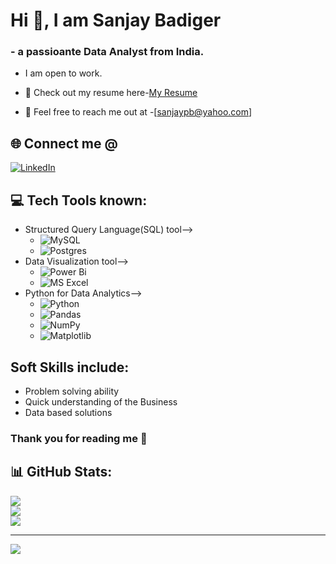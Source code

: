 #  Hi 👋, I am Sanjay Badiger

### - a passioante Data Analyst from India.


* I am open to work.
  
* 📑 Check out my resume here-[My Resume](https://drive.google.com/file/d/1nDRSgo6uSDDxwaVu6-4Dje0N4YCpH4Ix/view?usp=drive_link)
  
* 📧 Feel free to reach me out at -[sanjaypb@yahoo.com]


## 🌐 Connect me @
[![LinkedIn](https://img.shields.io/badge/LinkedIn-%230077B5.svg?logo=linkedin&logoColor=white)](https://linkedin.com/in/sanjay-badiger) 

## 💻 Tech Tools known:
* Structured Query Language(SQL) tool-->
    - ![MySQL](https://img.shields.io/badge/mysql-4479A1.svg?style=flat&logo=mysql&logoColor=white)
    - ![Postgres](https://img.shields.io/badge/postgres-%23316192.svg?style=flat&logo=postgresql&logoColor=white)
* Data Visualization tool-->
    - ![Power Bi](https://img.shields.io/badge/power_bi-F2C811?style=flat&logo=powerbi&logoColor=black)
    - ![MS Excel](https://img.shields.io/badge/ms-excel-F2C811?style=flat&logo=msexcel&logoColor=black)
* Python for Data Analytics-->
    - ![Python](https://img.shields.io/badge/python-3670A0?style=flat&logo=python&logoColor=ffdd54)
    - ![Pandas](https://img.shields.io/badge/pandas-%23150458.svg?style=flat&logo=pandas&logoColor=white)
    - ![NumPy](https://img.shields.io/badge/numpy-%23013243.svg?style=flat&logo=numpy&logoColor=white)
    - ![Matplotlib](https://img.shields.io/badge/Matplotlib-%23ffffff.svg?style=flat&logo=Matplotlib&logoColor=black)

## Soft Skills include:
* Problem solving ability
* Quick understanding of the Business
* Data based solutions


### Thank you for reading me 🙂



## 📊 GitHub Stats:
![](https://github-readme-stats.vercel.app/api?username=SanjayPB-theDataAnalyst&theme=default_repocard&hide_border=true&include_all_commits=false&count_private=false)<br/>
![](https://github-readme-streak-stats.herokuapp.com/?user=SanjayPB-theDataAnalyst&theme=default_repocard&hide_border=true)<br/>
![](https://github-readme-stats.vercel.app/api/top-langs/?username=SanjayPB-theDataAnalyst&theme=default_repocard&hide_border=true&include_all_commits=false&count_private=false&layout=compact)

---
[![](https://visitcount.itsvg.in/api?id=SanjayPB-theDataAnalyst&icon=0&color=1)](https://visitcount.itsvg.in)

<!-- Proudly created with GPRM ( https://gprm.itsvg.in ) -->

